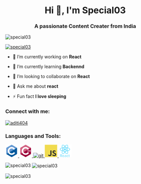 <h1 align="center">Hi 👋, I'm Special03</h1>
<h3 align="center">A passionate Content Creater from India</h3>

<p align="left"> <img src="https://komarev.com/ghpvc/?username=special03&label=Profile%20views&color=0e75b6&style=flat" alt="special03" /> </p>

<p align="left"> <a href="https://github.com/ryo-ma/github-profile-trophy"><img src="https://github-profile-trophy.vercel.app/?username=special03" alt="special03" /></a> </p>

- 🔭 I’m currently working on **React**

- 🌱 I’m currently learning **Backennd**

- 👯 I’m looking to collaborate on **React**

- 💬 Ask me about **react**

- ⚡ Fun fact **I love sleeping**

<h3 align="left">Connect with me:</h3>
<p align="left">
<a href="https://www.codechef.com/users/aditi404" target="blank"><img align="center" src="https://cdn.jsdelivr.net/npm/simple-icons@3.1.0/icons/codechef.svg" alt="aditi404" height="30" width="40" /></a>
</p>

<h3 align="left">Languages and Tools:</h3>
<p align="left"> <a href="https://www.cprogramming.com/" target="_blank"> <img src="https://raw.githubusercontent.com/devicons/devicon/master/icons/c/c-original.svg" alt="c" width="40" height="40"/> </a> <a href="https://www.w3schools.com/cpp/" target="_blank"> <img src="https://raw.githubusercontent.com/devicons/devicon/master/icons/cplusplus/cplusplus-original.svg" alt="cplusplus" width="40" height="40"/> </a> <a href="https://git-scm.com/" target="_blank"> <img src="https://www.vectorlogo.zone/logos/git-scm/git-scm-icon.svg" alt="git" width="40" height="40"/> </a> <a href="https://developer.mozilla.org/en-US/docs/Web/JavaScript" target="_blank"> <img src="https://raw.githubusercontent.com/devicons/devicon/master/icons/javascript/javascript-original.svg" alt="javascript" width="40" height="40"/> </a> <a href="https://reactjs.org/" target="_blank"> <img src="https://raw.githubusercontent.com/devicons/devicon/master/icons/react/react-original-wordmark.svg" alt="react" width="40" height="40"/> </a> </p>

<p><img align="left" src="https://github-readme-stats.vercel.app/api/top-langs?username=special03&show_icons=true&locale=en&layout=compact" alt="special03" /></p>

<p>&nbsp;<img align="center" src="https://github-readme-stats.vercel.app/api?username=special03&show_icons=true&locale=en" alt="special03" /></p>

<p><img align="center" src="https://github-readme-streak-stats.herokuapp.com/?user=special03&" alt="special03" /></p>
